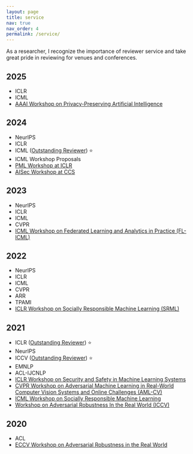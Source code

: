 ```yaml
---
layout: page
title: service
nav: true
nav_order: 4
permalink: /service/
---
```


As a researcher, I recognize the importance of reviewer service and take great pride in reviewing for venues and conferences.

## 2025
- ICLR
- ICML
- [AAAI Workshop on Privacy-Preserving Artificial Intelligence](https://ppai-workshop.github.io/)

## 2024
- NeurIPS
- ICLR
- ICML ([Outstanding Reviewer](https://x.com/icmlconf/status/1815647580577059312)) :star:
- ICML Workshop Proposals
- [PML Workshop at ICLR](https://pml-workshop.github.io/iclr24/)
- [AISec Workshop at CCS](https://aisec.cc/)

## 2023
- NeurIPS
- ICLR
- ICML
- CVPR
- [ICML Workshop on Federated Learning and Analytics in Practice (FL-ICML)](https://fl-icml2023.github.io/)

## 2022
- NeurIPS
- ICLR
- ICML
- CVPR
- ARR
- TPAMI
- [ICLR Workshop on Socially Responsible Machine Learning (SRML)](https://iclrsrml.github.io/)

## 2021
- ICLR ([Outstanding Reviewer](https://iclr.cc/Conferences/2021/Reviewers)) :star:
- NeurIPS
- ICCV ([Outstanding Reviewer](https://iccv2021.thecvf.com/outstanding-reviewers)) :star:
- EMNLP
- ACL-IJCNLP
- [ICLR Workshop on Security and Safety in Machine Learning Systems](https://aisecure-workshop.github.io/aml-iclr2021/)
- [CVPR Workshop on Adversarial Machine Learning in Real-World Computer Vision Systems and Online Challenges (AML-CV)](https://aisecure-workshop.github.io/amlcvpr2021/)
- [ICML Workshop on Socially Responsible Machine Learning](https://icmlsrml2021.github.io/)
- [Workshop on Adversarial Robustness In the Real World (ICCV)](https://iccv21-adv-workshop.github.io/)

## 2020
- ACL
- [ECCV Workshop on Adversarial Robustness in the Real World](https://eccv20-adv-workshop.github.io/)
